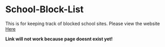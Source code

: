 # School-Block-List

This is for keeping track of blocked school sites. Please view the website [Here](https://www.google.com)

**Link will not work because page doesnt exist yet!**
